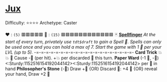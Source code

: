 # [Jux](<https://www.youtube.com/watch?v=Zf2qOWmKiz0>)
Difficulty: ⭐⭐⭐⭐
Archetype: Caster

❤️ : `(5)`   🟥🟥🟥🟥🟥
🔷 : `(15)` 🟦🟦🟦🟦🟦🟦🟦🟦🟦🟦🟦🟦
🃏 [**Spellfinger**](https://media.discordapp.net/attachments/1056365502101979146/1178128939491795034/Jux.png?ex=65750513&is=65629013&hm=b25b4d7ab880257003aaad3122569a39914cf123ea9421ca47adc0b1a5856df8&=&format=webp&width=675&height=675) 
*At the start of every turn, privately use `tdt$draft` to gain a Spell 📜. Spells can only be used once and you can hold a max of 7. Start the game with 1 📜 per your LVL (up to 5).* 
-=-=-=-=-=-=-=-=-=-=-=-=-=-=-=-=-=-=-=-=-
**Card Trick** 💥💥 🔀 Cause -🔷 (per hit).  +💥 per discarded 📜 this turn.
**Paper Ward** (-1 📜, -🔷) <:Sturdy:1152516154192044142><:Sturdy:1152516154192044142> per 📜 in hand
**Philosopher's Stone** (-🔷) Draw +📜 {OR} Discard 📜: +4 🔷 {OR} reveal your hand, Draw +2 📜

